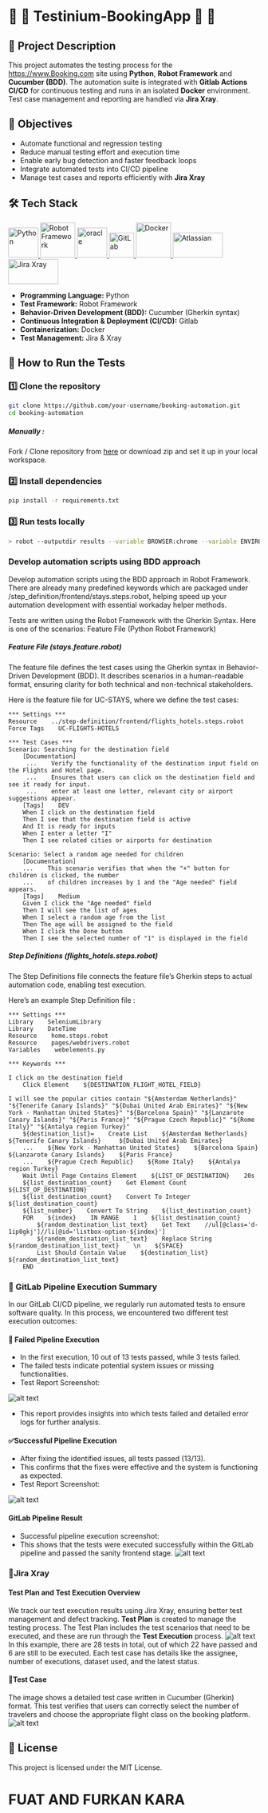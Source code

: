  # :fallen_leaf: :leaves: Testinium-BookingApp :leaves: :fallen_leaf:

## 📌 Project Description
This project automates the testing process for the https://www.Booking.com site using **Python**, **Robot Framework** and **Cucumber (BDD)**. The automation suite is integrated with **Gitlab Actions CI/CD** for continuous testing and runs in an isolated **Docker** environment. Test case management and reporting are handled via **Jira Xray**.


## 🎯 Objectives
- Automate functional and regression testing
- Reduce manual testing effort and execution time
- Enable early bug detection and faster feedback loops
- Integrate automated tests into CI/CD pipeline
- Manage test cases and reports efficiently with **Jira Xray**


## 🛠️ Tech Stack

<p align="left"> 
<a href="https://www.python.org/" target="_blank" rel="noreferrer"> 
    <img src="https://raw.githubusercontent.com/devicons/devicon/master/icons/python/python-original.svg" alt="Python" width="60" height="60"/> 
</a> 

<a href="https://robotframework.org/" target="_blank" rel="noreferrer">
    <img src="https://upload.wikimedia.org/wikipedia/commons/e/e4/Robot-framework-logo.png" alt="Robot Framework" width="70" height="70"/> 
</a>    

<a href="https://www.oracle.com/" target="_blank" rel="noreferrer"> 
  <img src="https://lisacrispin.com/wp-content/uploads/2019/01/Screen-Shot-2019-01-17-at-12.13.33-PM.png" alt="oracle" width="60" height="60"/> 
</a>

<a href="https://about.gitlab.com/" target="_blank" rel="noreferrer">
    <img src="https://upload.wikimedia.org/wikipedia/commons/3/35/GitLab_icon.svg" alt="GitLab" width="50" height="50"/> 
</a>

<a href="https://www.docker.com/" target="_blank" rel="noreferrer">
    <img src="https://raw.githubusercontent.com/devicons/devicon/master/icons/docker/docker-original.svg" alt="Docker" width="70" height="70"/> 
</a> 

<a href="https://projectfactory.randstaddigital.fr/secure/AboutPage.jspa" target="_blank" rel="noreferrer">
    <img src="https://github.com/user-attachments/assets/3b176d23-5cdb-4d19-852d-40b30b867cb2" alt="Atlassian" width="100" height="50"/> 
</a>

<a href="https://www.getxray.app/" target="_blank" rel="noreferrer">
    <img src="https://raw.githubusercontent.com/gilbarbara/logos/master/logos/xray-for-jira.svg" alt="Jira Xray" width="100" height="50"/> 
</a>

</p>

- **Programming Language:** Python
- **Test Framework:** Robot Framework
- **Behavior-Driven Development (BDD):** Cucumber (Gherkin syntax)
- **Continuous Integration & Deployment (CI/CD):** Gitlab
- **Containerization:** Docker
- **Test Management:** Jira & Xray


## 🚀 How to Run the Tests
### 1️⃣ Clone the repository
```bash
git clone https://github.com/your-username/booking-automation.git
cd booking-automation
```
##### Manually :

Fork / Clone repository from [here](https://github.com/BalamiRR/Testinium-Booking.git) or download zip and set
it up in your local workspace.

### 2️⃣ Install dependencies
```bash
pip install -r requirements.txt
```
### 3️⃣ Run tests locally
```bash
> robot --outputdir results --variable BROWSER:chrome --variable ENVIRONMENT:DEV features-frontend/stays.feature.robot
```
###  Develop automation scripts using BDD approach
Develop automation scripts using the BDD approach in Robot Framework.
There are already many predefined keywords which are packaged under /step_definition/frontend/stays.steps.robot, helping speed up your automation development with essential workaday helper methods.

Tests are written using the Robot Framework with the Gherkin Syntax. Here is one of the scenarios:
Feature File (Python Robot Framework)

##### Feature File (stays.feature.robot)
The feature file defines the test cases using the Gherkin syntax in Behavior-Driven Development (BDD). It describes scenarios in a human-readable format, ensuring clarity for both technical and non-technical stakeholders.

Here is the feature file for UC-STAYS, where we define the test cases:
```
*** Settings ***
Resource    ../step-definition/frontend/flights_hotels.steps.robot
Force Tags    UC-FLIGHTS-HOTELS

*** Test Cases ***
Scenario: Searching for the destination field
    [Documentation]
     ...    Verify the functionality of the destination input field on the Flights and Hotel page.
     ...    Ensures that users can click on the destination field and see it ready for input.
     ...    enter at least one letter, relevant city or airport suggestions appear.
    [Tags]    DEV
    When I click on the destination field
    Then I see that the destination field is active
    And It is ready for inputs
    When I enter a letter "I"
    Then I see related cities or airports for destination
    
Scenario: Select a random age needed for children
    [Documentation]    
    ...    This scenario verifies that when the "+" button for children is clicked, the number
    ...    of children increases by 1 and the "Age needed" field appears.
    [Tags]    Medium
    Given I click the "Age needed" field
    Then I will see the list of ages 
    When I select a random age from the list
    Then The age will be assigned to the field
    When I click the Done button
    Then I see the selected number of "1" is displayed in the field
```
##### Step Definitions (flights_hotels.steps.robot)
The Step Definitions file connects the feature file’s Gherkin steps to actual automation code, enabling test execution.

Here’s an example Step Definition file :
```
*** Settings ***
Library    SeleniumLibrary
Library    DateTime
Resource    home.steps.robot
Resource    pages/webdrivers.robot
Variables    webelements.py

*** Keywords ***

I click on the destination field
    Click Element    ${DESTINATION_FLIGHT_HOTEL_FIELD}

I will see the popular cities contain "${Amsterdam Netherlands}" "${Tenerife Canary Islands}" "${Dubai United Arab Emirates}" "${New York - Manhattan United States}" "${Barcelona Spain}" "${Lanzarote Canary Islands}" "${Paris France}" "${Prague Czech Republic}" "${Rome Italy}" "${Antalya region Turkey}" 
    ${destination_list}=    Create List    ${Amsterdam Netherlands}    ${Tenerife Canary Islands}     ${Dubai United Arab Emirates}    
    ...    ${New York - Manhattan United States}    ${Barcelona Spain}    ${Lanzarote Canary Islands}    ${Paris France}    
    ...    ${Prague Czech Republic}    ${Rome Italy}    ${Antalya region Turkey}     
    Wait Until Page Contains Element    ${LIST_OF_DESTINATION}    20s
    ${list_destination_count}    Get Element Count    ${LIST_OF_DESTINATION}
    ${list_destination_count}    Convert To Integer    ${list_destination_count}     
    ${list_number}    Convert To String    ${list_destination_count}   
    FOR    ${index}    IN RANGE    1    ${list_destination_count}
        ${random_destination_list_text}    Get Text    //ul[@class='d-1ip0gkj']//li[@id='listbox-option-${index}']
        ${random_destination_list_text}    Replace String    ${random_destination_list_text}    \n    ${SPACE}
        List Should Contain Value    ${destination_list}    ${random_destination_list_text}
    END
```

### 📌 GitLab Pipeline Execution Summary
In our GitLab CI/CD pipeline, we regularly run automated tests to ensure software quality. In this process, we encountered two different test execution outcomes:

#### 🔴 Failed Pipeline Execution
* In the first execution, 10 out of 13 tests passed, while 3 tests failed.
* The failed tests indicate potential system issues or missing functionalities.
* Test Report Screenshot:

![alt text](./image/Failed.png)
* This report provides insights into which tests failed and detailed error logs for further analysis.

#### ✅Successful Pipeline Execution
* After fixing the identified issues, all tests passed (13/13).
* This confirms that the fixes were effective and the system is functioning as expected.
* Test Report Screenshot:

![alt text](./image/Passed.png)

#### GitLab Pipeline Result
* Successful pipeline execution screenshot:
* This shows that the tests were executed successfully within the GitLab pipeline and passed the sanity frontend stage.
![alt text](./image/Pipeline.png)

### 📌Jira Xray 

#### Test Plan and Test Execution Overview
We track our test execution results using Jira Xray, ensuring better test management and defect tracking.  **Test Plan** is created to manage the testing process. The Test Plan includes the test scenarios that need to be executed, and these are run through the **Test Execution** process.
![alt text](./image/TestPlanAndExecution.png)
In this example, there are 28 tests in total, out of which 22 have passed and 6 are still to be executed. Each test case has details like the assignee, number of executions, dataset used, and the latest status.

#### 📌Test Case
The image shows a detailed test case written in Cucumber (Gherkin) format. This test verifies that users can correctly select the number of travelers and choose the appropriate flight class on the booking platform.
![alt text](./image/TestCase.png)


## 📄 License
This project is licensed under the MIT License.


# FUAT AND FURKAN KARA
